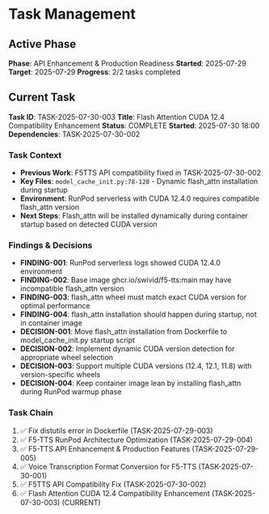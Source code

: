 # Task Management

## Active Phase
**Phase**: API Enhancement & Production Readiness
**Started**: 2025-07-29
**Target**: 2025-07-29
**Progress**: 2/2 tasks completed

## Current Task
**Task ID**: TASK-2025-07-30-003
**Title**: Flash Attention CUDA 12.4 Compatibility Enhancement
**Status**: COMPLETE
**Started**: 2025-07-30 18:00
**Dependencies**: TASK-2025-07-30-002

### Task Context
- **Previous Work**: F5TTS API compatibility fixed in TASK-2025-07-30-002
- **Key Files**: `model_cache_init.py:78-128` - Dynamic flash_attn installation during startup
- **Environment**: RunPod serverless with CUDA 12.4.0 requires compatible flash_attn version
- **Next Steps**: Flash_attn will be installed dynamically during container startup based on detected CUDA version

### Findings & Decisions
- **FINDING-001**: RunPod serverless logs showed CUDA 12.4.0 environment
- **FINDING-002**: Base image ghcr.io/swivid/f5-tts:main may have incompatible flash_attn version
- **FINDING-003**: flash_attn wheel must match exact CUDA version for optimal performance
- **FINDING-004**: flash_attn installation should happen during startup, not in container image
- **DECISION-001**: Move flash_attn installation from Dockerfile to model_cache_init.py startup script
- **DECISION-002**: Implement dynamic CUDA version detection for appropriate wheel selection
- **DECISION-003**: Support multiple CUDA versions (12.4, 12.1, 11.8) with version-specific wheels
- **DECISION-004**: Keep container image lean by installing flash_attn during RunPod warmup phase

### Task Chain
1. ✅ Fix distutils error in Dockerfile (TASK-2025-07-29-003)
2. ✅ F5-TTS RunPod Architecture Optimization (TASK-2025-07-29-004)
3. ✅ F5-TTS API Enhancement & Production Features (TASK-2025-07-29-005)
4. ✅ Voice Transcription Format Conversion for F5-TTS (TASK-2025-07-30-001)
5. ✅ F5TTS API Compatibility Fix (TASK-2025-07-30-002)
6. ✅ Flash Attention CUDA 12.4 Compatibility Enhancement (TASK-2025-07-30-003) (CURRENT)